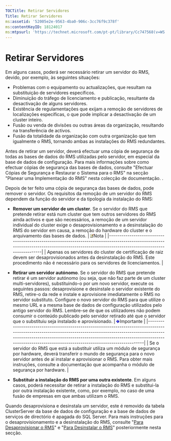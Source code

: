 ```yaml
---
TOCTitle: Retirar Servidores
Title: Retirar Servidores
ms:assetid: '52005e2e-9563-4ba0-906c-3cc76f9c378f'
ms:contentKeyID: 18124017
ms:mtpsurl: 'https://technet.microsoft.com/pt-pt/library/Cc747568(v=WS.10)'
---
```


Retirar Servidores
==================

Em alguns casos, poderá ser necessário retirar um servidor do RMS, devido, por exemplo, às seguintes situações:

-   Problemas com o equipamento ou actualizações, que resultam na substituição de servidores específicos.
-   Diminuição do tráfego de licenciamento e publicação, resultante da desactivação de alguns servidores.
-   Existência de regulamentações que exijam a remoção de servidores de localizações específicas, o que pode implicar a desactivação de um cluster inteiro.
-   Fusão ou venda de divisões ou outras áreas da organização, resultando na transferência de activos.
-   Fusão da totalidade da organização com outra organização que tem igualmente o RMS, tornando ambas as instalações do RMS redundantes.

Antes de retirar um servidor, deverá efectuar uma cópia de segurança de todas as bases de dados do RMS utilizadas pelo servidor, em especial da base de dados de configuração. Para mais informações sobre como efectuar cópias de segurança das bases de dados, consulte "Efectuar Cópias de Segurança e Restaurar o Sistema para o RMS" na secção "Planear uma Implementação do RMS" nesta colecção de documentação. .

Depois de ter feito uma cópia de segurança das bases de dados, pode remover o servidor. Os requisitos da remoção de um servidor do RMS dependem da função do servidor e da tipologia da instalação do RMS:

-   **Remover um servidor de um cluster**. Se o servidor do RMS que pretende retirar está num cluster que tem outros servidores do RMS ainda activos e que são necessários, a remoção de um servidor individual do cluster exige o desaprovisionamento e a desinstalação do RMS do servidor em causa, a remoção do hardware do cluster e o arquivamento das bases de dados.
    | ![](images/Cc747568.note(WS.10).gif)Nota                                                                                                                       |
    |---------------------------------------------------------------------------------------------------------------------------------------------------------------------------------------------|
    | Apenas os servidores do cluster de certificação de raiz devem ser desaprovisionados antes da desinstalação do RMS. Este procedimento não é necessário para os servidores de licenciamentos. |

-   **Retirar um servidor autónomo**. Se o servidor do RMS que pretende retirar é um servidor autónomo (ou seja, que não faz parte de um cluster multi-servidores), substituindo-o por um novo servidor, execute os seguintes passos: desaprovisione e desinstale o servidor existente do RMS, retire-o da rede e instale e aprovisione imediatamente o RMS no servidor substituto. Configure o novo servidor do RMS para que utilize o mesmo URL e a mesma base de dados de configuração utilizados pelo antigo servidor do RMS. Lembre-se de que os utilizadores não podem consumir o conteúdo publicado pelo servidor retirado até que o servidor que o substituiu seja instalado e aprovisionado.
    | ![](images/Cc747568.Important(WS.10).gif)Importante                                                                                                                                                                                                                     |
    |------------------------------------------------------------------------------------------------------------------------------------------------------------------------------------------------------------------------------------------------------------------------------------------------------|
    | Se o servidor do RMS que está a substituir utiliza um módulo de segurança por hardware, deverá transferir o mundo de segurança para o novo servidor antes de aí instalar e aprovisionar o RMS. Para obter mais instruções, consulte a documentação que acompanha o módulo de segurança por hardware. |

-   **Substituir a instalação do RMS por uma outra existente**. Em alguns casos, poderá necessitar de retirar a instalação do RMS e substitui-la por outra instalação existente, como, por exemplo, no caso de uma fusão de empresas em que ambas utilizam o RMS.

Quando desaprovisiona e desinstala um servidor, este é removido da tabela ClusterServer da base de dados de configuração e a base de dados de serviços de directório é apagada do SQL Server. Para mais instruções para o desaprovisionamento e a desinstalação do RMS, consulte "[Para Desaprovisionar o RMS](https://technet.microsoft.com/9fa63daa-5fb9-4afd-8371-b38248619857)" e "[Para Desinstalar o RMS](https://technet.microsoft.com/885e3b4f-ea32-466f-9f7f-d8440b0f7c28)" posteriormente nesta secção.
